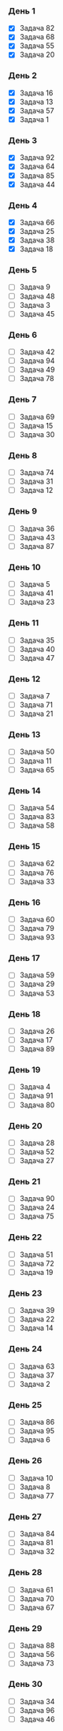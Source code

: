 ### День 1
- [x] Задача 82
- [x] Задача 68
- [x] Задача 55
- [x] Задача 20

### День 2
- [x] Задача 16
- [x] Задача 13
- [x] Задача 57
- [x] Задача 1

### День 3
- [x] Задача 92
- [x] Задача 64
- [x] Задача 85
- [x] Задача 44

### День 4
- [x] Задача 66
- [x] Задача 25
- [x] Задача 38
- [x] Задача 18

### День 5
- [ ] Задача 9
- [ ] Задача 48
- [ ] Задача 3
- [ ] Задача 45

### День 6
- [ ] Задача 42
- [ ] Задача 94
- [ ] Задача 49
- [ ] Задача 78

### День 7
- [ ] Задача 69
- [ ] Задача 15
- [ ] Задача 30

### День 8
- [ ] Задача 74
- [ ] Задача 31
- [ ] Задача 12

### День 9
- [ ] Задача 36
- [ ] Задача 43
- [ ] Задача 87

### День 10
- [ ] Задача 5
- [ ] Задача 41
- [ ] Задача 23

### День 11
- [ ] Задача 35
- [ ] Задача 40
- [ ] Задача 47

### День 12
- [ ] Задача 7
- [ ] Задача 71
- [ ] Задача 21

### День 13
- [ ] Задача 50
- [ ] Задача 11
- [ ] Задача 65

### День 14
- [ ] Задача 54
- [ ] Задача 83
- [ ] Задача 58

### День 15
- [ ] Задача 62
- [ ] Задача 76
- [ ] Задача 33

### День 16
- [ ] Задача 60
- [ ] Задача 79
- [ ] Задача 93

### День 17
- [ ] Задача 59
- [ ] Задача 29
- [ ] Задача 53

### День 18
- [ ] Задача 26
- [ ] Задача 17
- [ ] Задача 89

### День 19
- [ ] Задача 4
- [ ] Задача 91
- [ ] Задача 80

### День 20
- [ ] Задача 28
- [ ] Задача 52
- [ ] Задача 27

### День 21
- [ ] Задача 90
- [ ] Задача 24
- [ ] Задача 75

### День 22
- [ ] Задача 51
- [ ] Задача 72
- [ ] Задача 19

### День 23
- [ ] Задача 39
- [ ] Задача 22
- [ ] Задача 14

### День 24
- [ ] Задача 63
- [ ] Задача 37
- [ ] Задача 2

### День 25
- [ ] Задача 86
- [ ] Задача 95
- [ ] Задача 6

### День 26
- [ ] Задача 10
- [ ] Задача 8
- [ ] Задача 77

### День 27
- [ ] Задача 84
- [ ] Задача 81
- [ ] Задача 32

### День 28
- [ ] Задача 61
- [ ] Задача 70
- [ ] Задача 67

### День 29
- [ ] Задача 88
- [ ] Задача 56
- [ ] Задача 73

### День 30
- [ ] Задача 34
- [ ] Задача 96
- [ ] Задача 46
